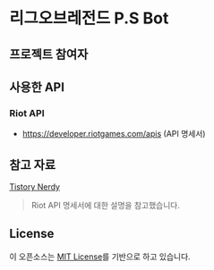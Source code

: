 리그오브레전드 P.S Bot
=
프로젝트 참여자
-

사용한 API
-
### Riot API
* https://developer.riotgames.com/apis (API 명세서)


참고 자료
-
[Tistory Nerdy](https://whiplash-bd.tistory.com/42)

> Riot API 명세서에 대한 설명을 참고했습니다.




License
-
이 오픈소스는 [MIT License](https://github.com/uykm/P.Sbot-Discord/blob/main/LICENSE)를 기반으로 하고 있습니다.



